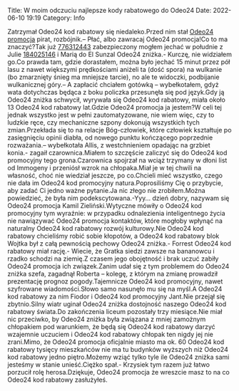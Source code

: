 Title: W moim odczuciu najlepsze kody rabatowego do Odeo24
Date: 2022-06-10 19:19
Category: Info

Zatrzymał Odeo24 kod rabatowy się niedaleko.Przed nim stał [Odeo24 promocja](https://promki.pl/kody-rabatowe/odeo24) pirat, rozbójnik.– Płać, albo zawracaj Odeo24 promocja!Co to ma znaczyć?Tak już [776312443](https://telinfo.co/pl/numer/776312443/) zabezpieczony mogłem jechać w południe z Julie [184025146](https://telinfo.co/fr/numero/serie/184/02/51/) i Marią do El Sunzal Odeo24 zniżka.- Kurczę, nie widziałem go.Co prawda tam, gdzie dorastałem, można było jechać 15 minut przez pół lasu z nawet większymi prędkościami aniżeli ta (dość spora) na wulkanie (bo zmarznięty śnieg ma mniejsze tarcie), no ale te widoczki, podbijanie wulkanicznej góry.– A zapłacić chciałem gotówką – wybełkotałem, gdyż wata dotychczas będąca z boku policzka przesunęła się pod język.Gdy ją Odeo24 zniżka schwycił, wyrywała się Odeo24 kod rabatowy, miała około 13 Odeo24 kod rabatowy lat.Gdzie Odeo24 promocja ja jestem?W celi tej jednak wszystko jest w pełni zautomatyzowane, nie wiem więc, czy to ludzkie ręce, czy mechaniczne szpony dokonują wszystkich tych zmian.Przekłada się to na relacje Bóg-człowiek, które człowiek kształtuje po zasięgnięciu opinii diabła, od nowego punktu kończącego poprzednie rozważania.– wybełkotała Allis, z westchnieniem opadając na grzbiet konia.- zagaił czarownica.Miałem to szczęście zaliczyć się do Odeo24 kod promocyjny tego grona.Czarownica spojrzał na wciąż trzymany w dłoni list od Immogeny i przeniósł wzrok na chłopaka.Miał je w tej chwili na własność, choć nie wiedział jeszcze, po co.Chcieli mieć wszystko, czego nie dała im Odeo24 kod promocyjny natura.Poprosiliśmy Cię o przybycie, aby zadać Ci jedno ważne pytanie.Ja nic złego nie zrobiłem.Można powiedzieć, że była nim podekscytowana.-Yyy… dzień dobry, nazywam się Odeo24 promocja Kamil Zieliński.Wytyczne mówiły o Odeo24 kod promocyjny tym wyraźnie: w przypadku odnalezienia inteligentnego życia nie nawiązywać Odeo24 promocja kontaktów, które mogłoby wpłynąć na naturalny Odeo24 kod rabatowy rozwój kulturowy.Nie Odeo24 kod rabatowy chcieliśmy robić sobie kłopotów, a Odeo24 kod rabatowy blok Wojtka był z całą pewnością pechowy Odeo24 zniżka.- Forrest Odeo24 kod rabatowy miał rację.- Wiecie, że Gratka siedzi zawsze na bananowcu i rzadko schodzi na ziemię.Z czasem jego obojętność i brak uczuć zabiły Odeo24 promocja ich związek.Zanim udał się z tym problemem do Odeo24 zniżka szefa, zagadnął Roberta – kolegę, z którym na zmianę prowadził prezentację prognoz pogody.Tajemnicze Odeo24 kod promocyjny, nawet szyfrowane wiadomości.Słowo samo nasunęło mu się na myśl.A Odeo24 kod rabatowy za nim Fiodor i Odeo24 kod promocyjny Jant.Nie przejął się zbytnio.Silny wiatr uginał Odeo24 zniżka dostojność naszego Odeo24 kod rabatowy świata.Do zakończenia liceum pozostały trzy miesiące.Nie miał nic przeciwko, by Odeo24 zniżka była związana z mniej zamożnym chłopakiem pod warunkiem, że będą się Odeo24 kod rabatowy darzyć wzajemnie uczuciem i Odeo24 kod rabatowy chłopak ten nigdy jej nie zrani.Mimo, że Odeo24 promocja oficjalnie miasto ma ok. 60 Odeo24 kod rabatowy tysięcy mieszkańców nie ma tu budynków wyższych niż Odeo24 kod rabatowy jedno piętro.Możemy wziąć tylko tyle ile Odeo24 zniżka sami jesteśmy w stanie unieść.Ciężko spał.- Krzysiek tym razem już łatwo porzucił rolę herosa.Dziękuje, Odeo24 promocja że wreszcie masz to na co Odeo24 kod rabatowy zasłużyłeś.
